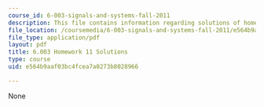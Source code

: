 ```yaml
---
course_id: 6-003-signals-and-systems-fall-2011
description: This file contains information regarding solutions of homework11.
file_location: /coursemedia/6-003-signals-and-systems-fall-2011/e564b9aaf03bc4fcea7a0273b8028966_MIT6_003F11_sol11.pdf
file_type: application/pdf
layout: pdf
title: 6.003 Homework 11 Solutions
type: course
uid: e564b9aaf03bc4fcea7a0273b8028966

---
```

None